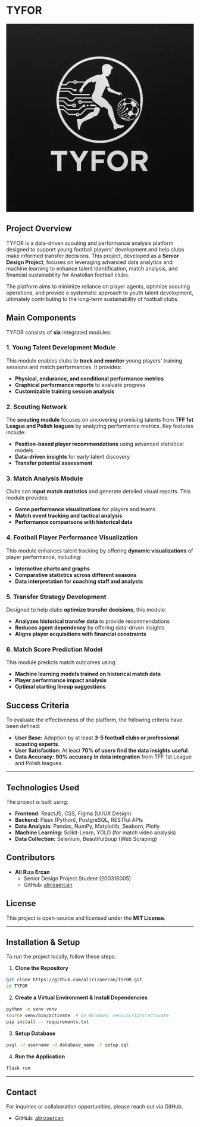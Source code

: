 # TYFOR
![TYFOR](TYFOR.png)
## Project Overview
TYFOR is a data-driven scouting and performance analysis platform designed to support young football players' development and help clubs make informed transfer decisions. This project, developed as a **Senior Design Project**, focuses on leveraging advanced data analytics and machine learning to enhance talent identification, match analysis, and financial sustainability for Anatolian football clubs.

The platform aims to minimize reliance on player agents, optimize scouting operations, and provide a systematic approach to youth talent development, ultimately contributing to the long-term sustainability of football clubs.

## Main Components
TYFOR consists of **six** integrated modules:

### 1. Young Talent Development Module
This module enables clubs to **track and monitor** young players' training sessions and match performances. It provides:
- **Physical, endurance, and conditional performance metrics**
- **Graphical performance reports** to evaluate progress
- **Customizable training session analysis**

### 2. Scouting Network
The **scouting module** focuses on uncovering promising talents from **TFF 1st League and Polish leagues** by analyzing performance metrics. Key features include:
- **Position-based player recommendations** using advanced statistical models
- **Data-driven insights** for early talent discovery
- **Transfer potential assessment**

### 3. Match Analysis Module
Clubs can **input match statistics** and generate detailed visual reports. This module provides:
- **Game performance visualizations** for players and teams
- **Match event tracking and tactical analysis**
- **Performance comparisons with historical data**

### 4. Football Player Performance Visualization
This module enhances talent tracking by offering **dynamic visualizations** of player performance, including:
- **Interactive charts and graphs**
- **Comparative statistics across different seasons**
- **Data interpretation for coaching staff and analysts**

### 5. Transfer Strategy Development
Designed to help clubs **optimize transfer decisions**, this module:
- **Analyzes historical transfer data** to provide recommendations
- **Reduces agent dependency** by offering data-driven insights
- **Aligns player acquisitions with financial constraints**

### 6. Match Score Prediction Model
This module predicts match outcomes using:
- **Machine learning models trained on historical match data**
- **Player performance impact analysis**
- **Optimal starting lineup suggestions**

## Success Criteria
To evaluate the effectiveness of the platform, the following criteria have been defined:
- **User Base:** Adoption by at least **3-5 football clubs or professional scouting experts**.
- **User Satisfaction:** At least **70% of users find the data insights useful**.
- **Data Accuracy:** **90% accuracy in data integration** from TFF 1st League and Polish leagues.

---

## Technologies Used
The project is built using:
- **Frontend:** ReactJS, CSS, Figma (UI/UX Design)
- **Backend:** Flask (Python), PostgreSQL, RESTful APIs
- **Data Analysis:** Pandas, NumPy, Matplotlib, Seaborn, Plotly
- **Machine Learning:** Scikit-Learn, YOLO (for match video analysis)
- **Data Collection:** Selenium, BeautifulSoup (Web Scraping)

## Contributors
- **Ali Rıza Ercan**
  - Senior Design Project Student (200316005)
  - GitHub: [alirizaercan](https://github.com/alirizaercan/TYFOR)

## License
This project is open-source and licensed under the **MIT License**.

---

## Installation & Setup
To run the project locally, follow these steps:

1. **Clone the Repository**
```bash
git clone https://github.com/alirizaercan/TYFOR.git
cd TYFOR
```

2. **Create a Virtual Environment & Install Dependencies**
```bash
python -m venv venv
source venv/bin/activate  # On Windows: venv\Scripts\activate
pip install -r requirements.txt
```

3. **Setup Database**
```bash
psql -U username -d database_name -f setup.sql
```

4. **Run the Application**
```bash
flask run
```

---

## Contact
For inquiries or collaboration opportunities, please reach out via GitHub.

- GitHub: [alirizaercan](https://github.com/alirizaercan/TYFOR)
